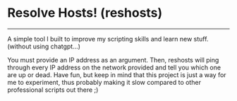 # Resolve Hosts! (reshosts)

---

A simple tool I built to improve my scripting skills and learn new stuff. (without using chatgpt...)

You must provide an IP address as an argument. Then, reshosts will ping through every IP address on the network provided and tell you which one are up or dead.
Have fun, but keep in mind that this project is just a way for me to experiment, thus probably making it slow compared to other professional scripts out there ;)